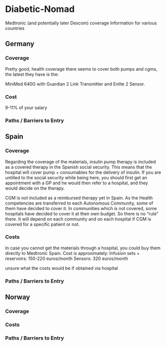# Diabetic-Nomad
Medtronic (and potentially later Dexcom) coverage Information for various countries

## Germany
### Coverage
Pretty good, health coverage there seems to cover both pumps and cgms, the latest they have is the:


MiniMed 640G with Guardian 2 Link Transmitter and Enlite 2 Sensor.
### Cost
9-11% of your salary

### Paths / Barriers to Entry

## Spain
### Coverage
Regarding the coverage of the materials, insulin pump therapy is included as a covered therapy in the Spanish social security. This means that the hospital will cover pump + consumables for the delivery of insulin. If you are untilled to the social security while being here, you should first get an appointment with a GP and he would then refer to a hospital, and they would decide on the therapy.
 
CGM is not included as a reimbursed therapy yet in Spain. As the Health competencies are transferred to each Autonomous Community, some of them have decided to cover it. In communities which is not covered, some hospitals have decided to cover it at their own budget. So there is no “rule” there.
It will depend on each community and on each hospital if CGM is covered for a specific patient or not.

### Costs
In case you cannot get the materials through a hospital, you could buy them directly to Medtronic Spain.
Cost is approximately:
Infusion sets + reservoirs: 150-220 euros/month
Sensors: 320 euros/month

unsure what the costs would be if obtained via hospital
### Paths / Barriers to Entry

## Norway
### Coverage
### Costs
### Paths / Barriers to Entry

